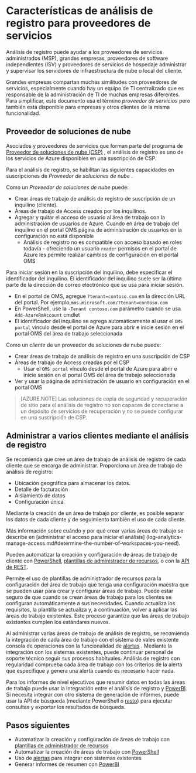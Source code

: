 <properties
    pageTitle="Registrar características de análisis para proveedores de servicios | Microsoft Azure"
    description="Análisis de registro puede ayudar a los proveedores de servicios administrados (MSP), grandes empresas, proveedores de software independientes (ISV) y proveedores de servicios de hospedaje administración y supervisión los servidores de infraestructura de nube o local del cliente."
    services="log-analytics"
    documentationCenter=""
    authors="richrundmsft"
    manager="jochan"
    editor=""/>

<tags
    ms.service="log-analytics"
    ms.workload="na"
    ms.tgt_pltfrm="na"
    ms.devlang="na"
    ms.topic="article"
    ms.date="08/25/2016"
    ms.author="richrund"/>

# <a name="log-analytics-features-for-service-providers"></a>Características de análisis de registro para proveedores de servicios

Análisis de registro puede ayudar a los proveedores de servicios administrados (MSP), grandes empresas, proveedores de software independientes (ISV) y proveedores de servicios de hospedaje administrar y supervisar los servidores de infraestructura de nube o local del cliente. 

Grandes empresas compartan muchas similitudes con proveedores de servicios, especialmente cuando hay un equipo de TI centralizado que es responsable de la administración de TI de muchas empresas diferentes. Para simplificar, este documento usa el término *proveedor de servicios* pero también está disponible para empresas y otros clientes de la misma funcionalidad.

## <a name="cloud-solution-provider"></a>Proveedor de soluciones de nube

Asociados y proveedores de servicios que forman parte del programa de [Proveedor de soluciones de nube (CSP)](https://partner.microsoft.com/Solutions/cloud-reseller-overview) , el análisis de registro es uno de los servicios de Azure disponibles en una suscripción de CSP. 

Para el análisis de registro, se habilitan las siguientes capacidades en suscripciones de *Proveedor de soluciones de nube* .

Como un *Proveedor de soluciones de nube* puede:

+ Crear áreas de trabajo de análisis de registro de suscripción de un inquilino (cliente).
+ Áreas de trabajo de Access creados por los inquilinos. 
+ Agregar y quitar el acceso de usuario al área de trabajo con la administración de usuarios de Azure. Cuando en área de trabajo del inquilino en el portal OMS página de administración de usuarios en la configuración no está disponible
  - Análisis de registro no es compatible con acceso basado en roles todavía - ofreciendo un usuario `reader` permisos en el portal de Azure les permite realizar cambios de configuración en el portal OMS

Para iniciar sesión en la suscripción del inquilino, debe especificar el identificador del inquilino. El identificador del inquilino suele ser la última parte de la dirección de correo electrónico que se usa para iniciar sesión.

+ En el portal de OMS, agregue `?tenant=contoso.com` en la dirección URL del portal. Por ejemplo,`mms.microsoft.com/?tenant=contoso.com`
+ En PowerShell, use la `-Tenant contoso.com` parámetro cuando se usa `Add-AzureRmAccount` cmdlet
+ El identificador del inquilino se agrega automáticamente al usar el `OMS portal` vínculo desde el portal de Azure para abrir e inicie sesión en el portal OMS del área de trabajo seleccionada

Como un *cliente* de un proveedor de soluciones de nube puede:

+ Crear áreas de trabajo de análisis de registro en una suscripción de CSP
+ Áreas de trabajo de Access creadas por el CSP
  -  Usar el `OMS portal` vínculo desde el portal de Azure para abrir e inicie sesión en el portal OMS del área de trabajo seleccionada
+ Ver y usar la página de administración de usuario en configuración en el portal OMS

>[AZURE.NOTE] Las soluciones de copia de seguridad y recuperación de sitio para el análisis de registro no son capaces de conectarse a un depósito de servicios de recuperación y no se puede configurar en una suscripción de CSP.

## <a name="managing-multiple-customers-using-log-analytics"></a>Administrar a varios clientes mediante el análisis de registro 

Se recomienda que cree un área de trabajo de análisis de registro de cada cliente que se encarga de administrar. Proporciona un área de trabajo de análisis de registro:

+ Ubicación geográfica para almacenar los datos. 
+ Detalle de facturación 
+ Aislamiento de datos 
+ Configuración única

Mediante la creación de un área de trabajo por cliente, es posible separar los datos de cada cliente y de seguimiento también el uso de cada cliente.

Más información sobre cuándo y por qué crear varias áreas de trabajo se describe en [administrar el acceso para iniciar el análisis] (log-analytics-manage-access.md#determine-the-number-of-workspaces-you-need).

Pueden automatizar la creación y configuración de áreas de trabajo de cliente con [PowerShell](log-analytics-powershell-workspace-configuration.md), [plantillas de administrador de recursos](log-analytics-template-workspace-configuration.md), o con la [API de REST](https://www.nuget.org/packages/Microsoft.Azure.Management.OperationalInsights/).

Permite el uso de plantillas de administrador de recursos para la configuración del área de trabajo que tenga una configuración maestra que se pueden usar para crear y configurar áreas de trabajo. Puede estar seguro de que cuando se crean áreas de trabajo para los clientes se configuran automáticamente a sus necesidades. Cuando actualiza los requisitos, la plantilla se actualiza y, a continuación, volver a aplicar las áreas de trabajo existentes. Este proceso garantiza que las áreas de trabajo existentes cumplen los estándares nuevos.    

Al administrar varias áreas de trabajo de análisis de registro, se recomienda la integración de cada área de trabajo con el sistema de vales existente consola de operaciones con la funcionalidad de [alertas](log-analytics-alerts.md) . Mediante la integración con los sistemas existentes, puede continuar personal de soporte técnico seguir sus procesos habituales. Análisis de registro con regularidad comprueba cada área de trabajo con los criterios de la alerta que especifique y genera una alerta cuando es necesario hacer nada.

Para los informes de nivel ejecutivos que resumir datos en todas las áreas de trabajo puede usar la integración entre el análisis de registro y [PowerBI](log-analytics-powerbi.md). Si necesita integrar con otro sistema de generación de informes, puede usar la API de búsqueda (mediante PowerShell o [resto](log-analytics-log-search-api.md)) para ejecutar consultas y exportar los resultados de búsqueda.

## <a name="next-steps"></a>Pasos siguientes

+ Automatizar la creación y configuración de áreas de trabajo con [plantillas de administrador de recursos](log-analytics-template-workspace-configuration.md)
+ Automatizar la creación de áreas de trabajo con [PowerShell](log-analytics-powershell-workspace-configuration.md) 
+ Uso de [alertas](log-analytics-alerts.md) para integrar con sistemas existentes
+ Generar informes de resumen con [PowerBI](log-analytics-powerbi.md)
